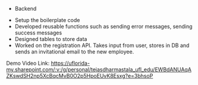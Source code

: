 * Backend

- Setup the boilerplate code
- Developed reusable functions such as sending error messages, sending success messages
- Designed tables to store data
- Worked on the registration API. Takes input from user, stores in DB and sends an invitational email to the new employee.

Demo Video Link: 
https://uflorida-my.sharepoint.com/:v:/g/personal/tejasdharmastala_ufl_edu/EWBdANUAqAZKswdSH2np5XcBqcMvB0O2p5HpoEUvK8Esxg?e=3bhsoP